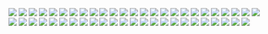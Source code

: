 ![](https://raw.githubusercontent.com/Egg-xiuren/361/main/0.jpg)
![](https://raw.githubusercontent.com/Egg-xiuren/361/main/1.jpg)
![](https://raw.githubusercontent.com/Egg-xiuren/361/main/2.jpg)
![](https://raw.githubusercontent.com/Egg-xiuren/361/main/3.jpg)
![](https://raw.githubusercontent.com/Egg-xiuren/361/main/4.jpg)
![](https://raw.githubusercontent.com/Egg-xiuren/361/main/5.jpg)
![](https://raw.githubusercontent.com/Egg-xiuren/361/main/6.jpg)
![](https://raw.githubusercontent.com/Egg-xiuren/361/main/7.jpg)
![](https://raw.githubusercontent.com/Egg-xiuren/361/main/8.jpg)
![](https://raw.githubusercontent.com/Egg-xiuren/361/main/9.jpg)
![](https://raw.githubusercontent.com/Egg-xiuren/361/main/10.jpg)
![](https://raw.githubusercontent.com/Egg-xiuren/361/main/11.jpg)
![](https://raw.githubusercontent.com/Egg-xiuren/361/main/12.jpg)
![](https://raw.githubusercontent.com/Egg-xiuren/361/main/13.jpg)
![](https://raw.githubusercontent.com/Egg-xiuren/361/main/14.jpg)
![](https://raw.githubusercontent.com/Egg-xiuren/361/main/15.jpg)
![](https://raw.githubusercontent.com/Egg-xiuren/361/main/16.jpg)
![](https://raw.githubusercontent.com/Egg-xiuren/361/main/17.jpg)
![](https://raw.githubusercontent.com/Egg-xiuren/361/main/18.jpg)
![](https://raw.githubusercontent.com/Egg-xiuren/361/main/19.jpg)
![](https://raw.githubusercontent.com/Egg-xiuren/361/main/20.jpg)
![](https://raw.githubusercontent.com/Egg-xiuren/361/main/21.jpg)
![](https://raw.githubusercontent.com/Egg-xiuren/361/main/22.jpg)
![](https://raw.githubusercontent.com/Egg-xiuren/361/main/23.jpg)
![](https://raw.githubusercontent.com/Egg-xiuren/361/main/24.jpg)
![](https://raw.githubusercontent.com/Egg-xiuren/361/main/25.jpg)
![](https://raw.githubusercontent.com/Egg-xiuren/361/main/26.jpg)
![](https://raw.githubusercontent.com/Egg-xiuren/361/main/27.jpg)
![](https://raw.githubusercontent.com/Egg-xiuren/361/main/28.jpg)
![](https://raw.githubusercontent.com/Egg-xiuren/361/main/29.jpg)
![](https://raw.githubusercontent.com/Egg-xiuren/361/main/30.jpg)
![](https://raw.githubusercontent.com/Egg-xiuren/361/main/31.jpg)
![](https://raw.githubusercontent.com/Egg-xiuren/361/main/32.jpg)
![](https://raw.githubusercontent.com/Egg-xiuren/361/main/33.jpg)
![](https://raw.githubusercontent.com/Egg-xiuren/361/main/34.jpg)
![](https://raw.githubusercontent.com/Egg-xiuren/361/main/35.jpg)
![](https://raw.githubusercontent.com/Egg-xiuren/361/main/36.jpg)
![](https://raw.githubusercontent.com/Egg-xiuren/361/main/37.jpg)
![](https://raw.githubusercontent.com/Egg-xiuren/361/main/38.jpg)
![](https://raw.githubusercontent.com/Egg-xiuren/361/main/39.jpg)
![](https://raw.githubusercontent.com/Egg-xiuren/361/main/40.jpg)
![](https://raw.githubusercontent.com/Egg-xiuren/361/main/41.jpg)
![](https://raw.githubusercontent.com/Egg-xiuren/361/main/42.jpg)
![](https://raw.githubusercontent.com/Egg-xiuren/361/main/43.jpg)
![](https://raw.githubusercontent.com/Egg-xiuren/361/main/44.jpg)
![](https://raw.githubusercontent.com/Egg-xiuren/361/main/45.jpg)
![](https://raw.githubusercontent.com/Egg-xiuren/361/main/46.jpg)
![](https://raw.githubusercontent.com/Egg-xiuren/361/main/47.jpg)
![](https://raw.githubusercontent.com/Egg-xiuren/361/main/48.jpg)
